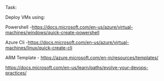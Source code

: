 Task:

Deploy VMs using:

Powershell -https://docs.microsoft.com/en-us/azure/virtual-machines/windows/quick-create-powershell

Azure Cli -https://docs.microsoft.com/en-us/azure/virtual-machines/linux/quick-create-cli

ARM Template - https://azure.microsoft.com/en-in/resources/templates/

https://docs.microsoft.com/en-us/learn/paths/evolve-your-devops-practices/
